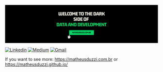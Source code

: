 <img style="margin: 0 auto" src="https://github.com/matheusduzzi/matheusduzzi.github.io/blob/master/images/capa_linkedin1.png" align = 'center'>

[![Linkedin](https://img.shields.io/badge/LinkedIn-blue?style=for-the-badge&logo=Linkedin)](https://www.linkedin.com/in/matheusduzziribeiro/)
[![Medium](https://img.shields.io/badge/Medium-black?style=for-the-badge&logo=Medium)](https://medium.com/@matheusduzzi)
[![Gmail](https://img.shields.io/badge/-Gmail-c14438?style=for-the-badge&logo=Gmail&logoColor=white&link=mailto:mduzziribeiro@gmail.com)](mailto:mduzziribeiro@gmail.com)

If you want to see more: https://matheusduzzi.com.br or https://matheusduzzi.github.io/
